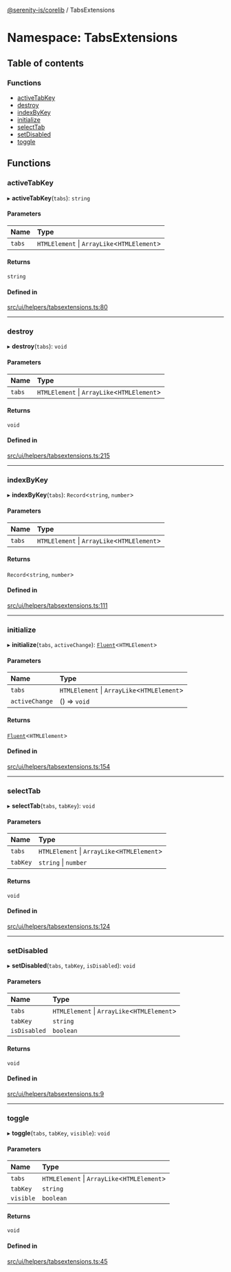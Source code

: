[@serenity-is/corelib](../README.md) / TabsExtensions

# Namespace: TabsExtensions

## Table of contents

### Functions

- [activeTabKey](TabsExtensions.md#activetabkey)
- [destroy](TabsExtensions.md#destroy)
- [indexByKey](TabsExtensions.md#indexbykey)
- [initialize](TabsExtensions.md#initialize)
- [selectTab](TabsExtensions.md#selecttab)
- [setDisabled](TabsExtensions.md#setdisabled)
- [toggle](TabsExtensions.md#toggle)

## Functions

### activeTabKey

▸ **activeTabKey**(`tabs`): `string`

#### Parameters

| Name | Type |
| :------ | :------ |
| `tabs` | `HTMLElement` \| `ArrayLike`\<`HTMLElement`\> |

#### Returns

`string`

#### Defined in

[src/ui/helpers/tabsextensions.ts:80](https://github.com/serenity-is/serenity/blob/master/packages/corelib/src/ui/helpers/tabsextensions.ts#L80)

___

### destroy

▸ **destroy**(`tabs`): `void`

#### Parameters

| Name | Type |
| :------ | :------ |
| `tabs` | `HTMLElement` \| `ArrayLike`\<`HTMLElement`\> |

#### Returns

`void`

#### Defined in

[src/ui/helpers/tabsextensions.ts:215](https://github.com/serenity-is/serenity/blob/master/packages/corelib/src/ui/helpers/tabsextensions.ts#L215)

___

### indexByKey

▸ **indexByKey**(`tabs`): `Record`\<`string`, `number`\>

#### Parameters

| Name | Type |
| :------ | :------ |
| `tabs` | `HTMLElement` \| `ArrayLike`\<`HTMLElement`\> |

#### Returns

`Record`\<`string`, `number`\>

#### Defined in

[src/ui/helpers/tabsextensions.ts:111](https://github.com/serenity-is/serenity/blob/master/packages/corelib/src/ui/helpers/tabsextensions.ts#L111)

___

### initialize

▸ **initialize**(`tabs`, `activeChange`): [`Fluent`](../interfaces/Fluent-1.md)\<`HTMLElement`\>

#### Parameters

| Name | Type |
| :------ | :------ |
| `tabs` | `HTMLElement` \| `ArrayLike`\<`HTMLElement`\> |
| `activeChange` | () => `void` |

#### Returns

[`Fluent`](../interfaces/Fluent-1.md)\<`HTMLElement`\>

#### Defined in

[src/ui/helpers/tabsextensions.ts:154](https://github.com/serenity-is/serenity/blob/master/packages/corelib/src/ui/helpers/tabsextensions.ts#L154)

___

### selectTab

▸ **selectTab**(`tabs`, `tabKey`): `void`

#### Parameters

| Name | Type |
| :------ | :------ |
| `tabs` | `HTMLElement` \| `ArrayLike`\<`HTMLElement`\> |
| `tabKey` | `string` \| `number` |

#### Returns

`void`

#### Defined in

[src/ui/helpers/tabsextensions.ts:124](https://github.com/serenity-is/serenity/blob/master/packages/corelib/src/ui/helpers/tabsextensions.ts#L124)

___

### setDisabled

▸ **setDisabled**(`tabs`, `tabKey`, `isDisabled`): `void`

#### Parameters

| Name | Type |
| :------ | :------ |
| `tabs` | `HTMLElement` \| `ArrayLike`\<`HTMLElement`\> |
| `tabKey` | `string` |
| `isDisabled` | `boolean` |

#### Returns

`void`

#### Defined in

[src/ui/helpers/tabsextensions.ts:9](https://github.com/serenity-is/serenity/blob/master/packages/corelib/src/ui/helpers/tabsextensions.ts#L9)

___

### toggle

▸ **toggle**(`tabs`, `tabKey`, `visible`): `void`

#### Parameters

| Name | Type |
| :------ | :------ |
| `tabs` | `HTMLElement` \| `ArrayLike`\<`HTMLElement`\> |
| `tabKey` | `string` |
| `visible` | `boolean` |

#### Returns

`void`

#### Defined in

[src/ui/helpers/tabsextensions.ts:45](https://github.com/serenity-is/serenity/blob/master/packages/corelib/src/ui/helpers/tabsextensions.ts#L45)
